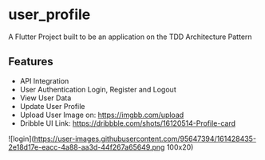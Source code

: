 # user_profile

A Flutter Project built to be an application on the TDD Architecture Pattern

## Features

* API Integration
* User Authentication Login, Register and Logout
* View User Data
* Update User Profile
* Upload User Image on: https://imgbb.com/upload
* Dribble UI Link: https://dribbble.com/shots/16120514-Profile-card


![login](https://user-images.githubusercontent.com/95647394/161428435-2e18d17e-eacc-4a88-aa3d-44f267a65649.png 100x20)
